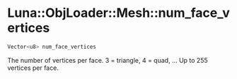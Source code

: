 # Luna::ObjLoader::Mesh::num_face_vertices

```c++
Vector<u8> num_face_vertices
```

The number of vertices per face. 3 = triangle, 4 = quad, ... Up to 255 vertices per face. 

